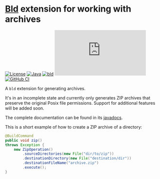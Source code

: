 # [Bld](https://github.com/rife2/rife2/wiki/What-Is-Bld) extension for working with archives

[![License](https://img.shields.io/badge/license-Apache%20License%202.0-blue.svg)](https://opensource.org/licenses/Apache-2.0)
[![Java](https://img.shields.io/badge/java-17%2B-blue)](https://www.oracle.com/java/technologies/javase/jdk17-archive-downloads.html)
[![bld](https://img.shields.io/badge/1.9.1-FA9052?label=bld&labelColor=2392FF)](https://rife2.com/bld)
[![Release](https://flat.badgen.net/maven/v/metadata-url/https:/repo.rife2.com/releases/com/uwyn/rife2/bld-archive/maven-metadata.xml)](https://repo.rife2.com/#/releases/com/uwyn/rife2/bld-archive)
[![GitHub CI](https://github.com/rife2/bld-archive/actions/workflows/bld.yml/badge.svg)](https://github.com/rife2/bld-archive/actions/workflows/bld.yml)

A `bld` extension for generating archives.

It's in an incomplete state and currently only generates ZIP archives that
preserve the original Posix file permissions. Support for additional features
will be added soon.

The complete documentation can be found in its [javadocs](https://rife2.github.io/bld-archive/rife/bld/extension/package-summary.html).

This is a short example of how to create a ZIP archive of a directory:

```java
@BuildCommand
public void zip()
throws Exception {
    new ZipOperation()
        .sourceDirectories(new File("dir/to/zip"))
        .destinationDirectory(new File("destination/dir"))
        .destinationFileName("archive.zip")
        .execute();
}
```